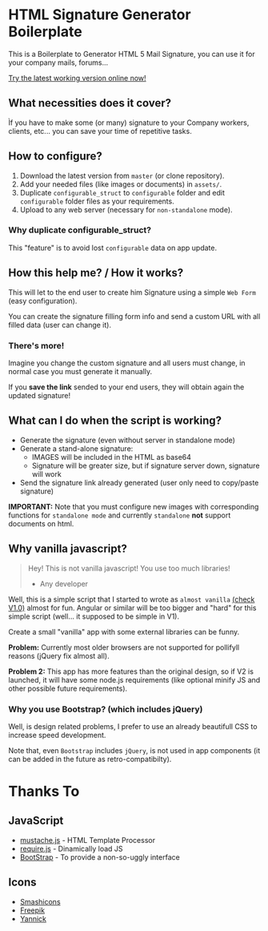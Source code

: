 ﻿# HTML Signature Generator Boilerplate

This is a Boilerplate to Generator HTML 5 Mail Signature, you can use it for your company mails, forums...

[Try the latest working version online now!](https://protocolnebula.github.io/HTML-Signature-Generator-Boilerplate-JS/index.html)


## What necessities does it cover?

Ìf you have to make some (or many) signature to your Company workers, clients, etc... you can save
your time of repetitive tasks.

## How to configure?

1. Download the latest version from `master` (or clone repository).
2. Add your needed files (like images or documents) in `assets/`.
3. Duplicate `configurable_struct` to `configurable` folder and edit `configurable` folder files as your requirements.
4. Upload to any web server (necessary for `non-standalone` mode).

### Why duplicate configurable_struct?

This "feature" is to avoid lost `configurable` data on app update.

## How this help me? / How it works?

This will let to the end user to create him Signature using a simple `Web Form` (easy configuration).

You can create the signature filling form info and send a custom URL with all filled data (user can change it).

### There's more!

Imagine you change the custom signature and all users must change, in normal case you must generate it manually.

If you **save the link** sended to your end users, they will obtain again the updated signature!

## What can I do when the script is working?

- Generate the signature (even without server in standalone mode)
- Generate a stand-alone signature:
  - IMAGES will be included in the HTML as base64
  - Signature will be greater size, but if signature server down, signature will work
- Send the signature link already generated (user only need to copy/paste signature)

**IMPORTANT:** Note that you must configure new images with corresponding functions for `standalone mode` 
and currently `standalone` **not** support documents on html.

## Why vanilla javascript?

> Hey! This is not vanilla javascript! You use too much libraries!
> - Any developer

Well, this is a simple script that I started to wrote as `almost vanilla` [(check V1.0)](https://github.com/ProtocolNebula/HTML-Signature-Generator-Boilerplate-JS/tree/v1.0) almost for fun. Angular or similar will be too bigger and "hard" for this  simple script (well... it supposed to be simple in V1).

Create a small "vanilla" app with some external libraries can be funny.

**Problem:** Currently most older browsers are not supported for pollifyll reasons (jQuery fix almost all).

**Problem 2:** This app has more features than the original design, so if V2 is launched, it will have some node.js requirements (like optional minify JS and other possible future requirements).

### Why you use Bootstrap? (which includes jQuery)

Well, is design related problems, I prefer to use an already beautifull CSS to increase speed development.

Note that, even `Bootstrap` includes `jQuery`, is not used in app components (it can be added in the future as retro-compatibilty).


# Thanks To

## JavaScript

- [mustache.js](https://github.com/janl/mustache.js) - HTML Template Processor
- [require.js](https://requirejs.org/) - Dinamically load JS
- [BootStrap](https://getbootstrap.com) - To provide a non-so-uggly interface

## Icons

- [Smashicons](https://www.flaticon.com/authors/smashicons)
- [Freepik](http://www.freepik.com)
- [Yannick](https://www.flaticon.com/authors/yannick)
